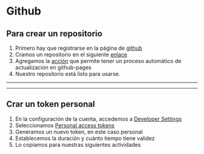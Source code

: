 # Github
## Para crear un repositorio

1. Primero hay que registrarse en la página de [github](github.com)
2. Cramos un repositorio en el siguiente [enlace](https://github.com/new)
3. Agregamos la [acción](https://gist.github.com/reroes/014cd951a6d24fa22209333b988b74a6) que permite tener un proceso automático de actualización en github-pages
4. Nuestro repositorio está listo para usarse.
---
---

## Crar un token personal
1. En la configuración de la cuenta, accedemos a [Developer Settings](https://github.com/settings/apps)
2. Seleccionamos [Personal access tokens](https://github.com/settings/tokens)
3. Generamos un nuevo token, en este caso personal
4. Establecemos la duración y cuánto tiempo tiene validez
5. Lo copiamos para nuestras siguientes actividades